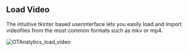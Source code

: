 ## Load Video

The intuitive tkinter based userinterface lets you easily load and import videofiles from the most common formats such as mkv or mp4.


![OTAnalytics_load_video](https://user-images.githubusercontent.com/75123353/134503102-0660ca7e-d7d7-4968-9b38-d94973b58f77.gif)
